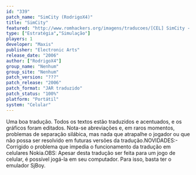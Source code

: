 ```yaml
---
id: "339"
patch_name: "SimCity (RodrigoX4)"
title: "SimCity"
featured: "http://www.romhackers.org/imagens/traducoes/[CEL] SimCity - RodrigoX4 - 1.png"
type: ["Estratégia","Simulação"]
players: 1
developer: "Maxis"
publisher: "Electronic Arts"
release_date: "2006"
author: ["RodrigoX4"]
group_name: "Nenhum"
group_site: "Nenhum"
patch_version: "???"
patch_release: "2006"
patch_format: "JAR traduzido"
patch_status: "100%"
platform: "Portátil"
system: "Celular"
---
```


Uma boa tradução. Todos os textos estão traduzidos e acentuados, e os gráficos foram editados. Nota-se abreviações e, em raros momentos, problemas de separação silábica, mas nada que atrapalhe o jogador ou que não possa ser resolvido em futuras versões da tradução.NOVIDADES:- Corrigido o problema que impedia o funcionamento da tradução em celulares Nokia.OBS: Apesar desta tradução ser feita para um jogo de celular, é possível jogá-la em seu computador. Para isso, basta ter o emulador SjBoy.